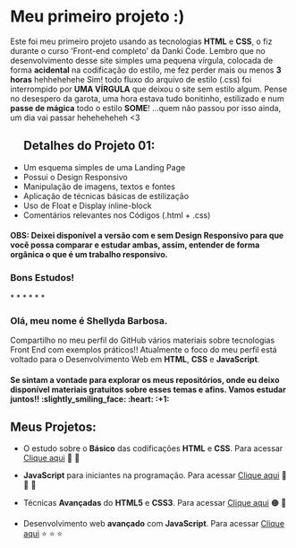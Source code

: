 # Meu primeiro projeto :)

Este foi meu primeiro projeto usando as tecnologias <b>HTML</b> e <b>CSS</b>, o fiz durante o curso 'Front-end 
completo' da Danki Code. Lembro que no desenvolvimento desse site simples uma pequena vírgula, colocada de forma <b>acidental</b> na codificação do estilo, me fez perder mais ou menos <b>3 horas</b> hehhehehehe 
Sim! todo fluxo do arquivo de estilo (.css) foi interrompido por <b>UMA VÍRGULA</b> que deixou o site sem estilo algum. Pense no desespero da garota, uma hora estava tudo bonitinho, estilizado e num <b>passe de mágica</b> todo o estilo <b>SOME</b>!
...quem não passou por isso ainda, um dia vai passar heheheheheh <3
<ul>
<h2>Detalhes do Projeto 01:</h2>
<li>Um esquema simples de uma Landing Page</li>
<li>Possui o Design Responsivo</li>
<li>Manipulação de imagens, textos e fontes</li>
<li>Aplicação de técnicas básicas de estilização</li>
<li>Uso de Float e Display inline-block</li>
<li>Comentários relevantes nos Códigos (.html + .css)</li>
</ul>



<h4>OBS: Deixei disponível a versão com e sem Design Responsivo para que você possa comparar e estudar ambas, assim, entender de forma orgânica o que é um trabalho responsivo.</h4>
<h3>Bons Estudos!</h3>
*
*
*
*
*
*
<h3>Olá, meu nome é Shellyda Barbosa.</h3> 
Compartilho no meu perfil do GitHub vários materiais sobre tecnologias Front End com exemplos práticos!!
Atualmente o foco do meu perfil está voltado para o Desenvolvimento Web em <b>HTML</b>, <b>CSS</b> e <b>JavaScript</b>.  
<h4>Se sintam a vontade para explorar os meus repositórios, onde eu deixo disponível materiais gratuitos sobre esses temas e afins. Vamos estudar juntos!! :slightly_smiling_face: :heart: :+1: </h4>

<h2>Meus Projetos:</h2>

- O estudo sobre o <b>Básico</b> das codificações <b>HTML</b> e <b>CSS</b>. Para acessar [Clique aqui](https://github.com/Shellyda/Basico-HTML-CSS)  :orange_heart:  :blue_heart: 

- <b>JavaScript</b> para iniciantes na programação. Para acessar [Clique aqui](https://github.com/Shellyda/Basico-JavaScript) :yellow_heart: :yellow_heart:  :yellow_heart: 

- Técnicas <b>Avançadas</b> do <b>HTML5</b> e <b>CSS3</b>. Para acessar [Clique aqui](https://github.com/Shellyda/Avancado-HTML-CSS) :orange_circle: :large_blue_circle: 

- Desenvolvimento web <b>avançado</b> com <b>JavaScript</b>. Para acessar [Clique aqui](https://github.com/Shellyda/Avancado-JavaScript) :star: :star: :star:
